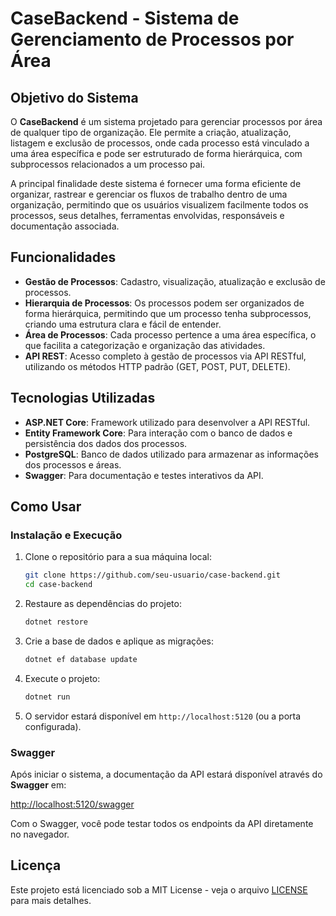 # CaseBackend - Sistema de Gerenciamento de Processos por Área

## Objetivo do Sistema

O **CaseBackend** é um sistema projetado para gerenciar processos por área de qualquer tipo de organização. Ele permite a criação, atualização, listagem e exclusão de processos, onde cada processo está vinculado a uma área específica e pode ser estruturado de forma hierárquica, com subprocessos relacionados a um processo pai.

A principal finalidade deste sistema é fornecer uma forma eficiente de organizar, rastrear e gerenciar os fluxos de trabalho dentro de uma organização, permitindo que os usuários visualizem facilmente todos os processos, seus detalhes, ferramentas envolvidas, responsáveis e documentação associada.

## Funcionalidades

- **Gestão de Processos**: Cadastro, visualização, atualização e exclusão de processos.
- **Hierarquia de Processos**: Os processos podem ser organizados de forma hierárquica, permitindo que um processo tenha subprocessos, criando uma estrutura clara e fácil de entender.
- **Área de Processos**: Cada processo pertence a uma área específica, o que facilita a categorização e organização das atividades.
- **API REST**: Acesso completo à gestão de processos via API RESTful, utilizando os métodos HTTP padrão (GET, POST, PUT, DELETE).

## Tecnologias Utilizadas

- **ASP.NET Core**: Framework utilizado para desenvolver a API RESTful.
- **Entity Framework Core**: Para interação com o banco de dados e persistência dos dados dos processos.
- **PostgreSQL**: Banco de dados utilizado para armazenar as informações dos processos e áreas.
- **Swagger**: Para documentação e testes interativos da API.

## Como Usar

### Instalação e Execução

1. Clone o repositório para a sua máquina local:

    ```bash
    git clone https://github.com/seu-usuario/case-backend.git
    cd case-backend
    ```

2. Restaure as dependências do projeto:

    ```bash
    dotnet restore
    ```

3. Crie a base de dados e aplique as migrações:

    ```bash
    dotnet ef database update
    ```

4. Execute o projeto:

    ```bash
    dotnet run
    ```

5. O servidor estará disponível em `http://localhost:5120` (ou a porta configurada).

### Swagger

Após iniciar o sistema, a documentação da API estará disponível através do **Swagger** em:

[http://localhost:5120/swagger](http://localhost:5120/swagger)

Com o Swagger, você pode testar todos os endpoints da API diretamente no navegador.

## Licença

Este projeto está licenciado sob a MIT License - veja o arquivo [LICENSE](LICENSE) para mais detalhes.
